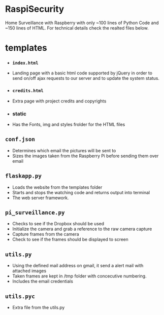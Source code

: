 # RaspiSecurity
Home Surveillance with Raspberry with only ~100 lines of Python Code and ~150 lines of HTML.
For technical details check the realted files below.

# templates 
- ### ```index.html```
- Landing page with a basic html code supported by jQuery in order to send on/off ajax requests to our server and to update the system status.
- ### ```credits.html```
- Extra page with project credits and copyrights
- ### static
- Has the Fonts, img and styles frolder for the HTML files

## ```conf.json```
- Determines which email the pictures will be sent to
- Sizes the images taken from the Raspberry Pi before sending them over email

## ```flaskapp.py```
- Loads the website from the templates folder
- Starts and stops the watching code and returns output into terminal
- The web server framework.

## ```pi_surveillance.py```
- Checks to see if the Dropbox should be used
- Initialize the camera and grab a reference to the raw camera capture
- Capture frames from the camera
- Check to see if the frames should be displayed to screen

## ```utils.py```
- Using the defined mail address on gmail, it send a alert mail with attached images
- Taken frames are kept in /tmp folder with concecutive numbering. 
- Includes the email credentials

## ```utils.pyc```
- Extra file from the utils.py
